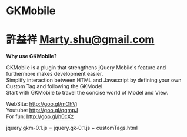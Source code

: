 GKMobile 
======== 
許益祥 Marty.shu@gmail.com
========

**Why use GKMobile?**  

GKMobile is a plugin that strengthens jQuery Mobile's feature and furthermore makes development easier.  
Simplify interaction between HTML and Javascript by defining your own Custom Tag and following the GKModel.  
Start with GKMobile to travel the concise world of Model and View.  


WebSite: http://goo.gl/mOhVj  
Youtube: http://goo.gl/qqmpJ  
For fun: http://goo.gl/h0cXz  
  
  
jquery.gkm-0.1.js  = jquery.gk-0.1.js + customTags.html




